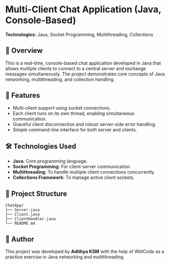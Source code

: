 # Multi-Client Chat Application (Java, Console-Based)

**Technologies:** Java, Socket Programming, Multithreading, Collections

## 📖 Overview
This is a real-time, console-based chat application developed in Java that allows multiple clients to connect to a central server and exchange messages simultaneously. The project demonstrates core concepts of Java networking, multithreading, and collection handling.

## 🚀 Features
- Multi-client support using socket connections.
- Each client runs on its own thread, enabling simultaneous communication.
- Graceful client disconnection and robust server-side error handling.
- Simple command-line interface for both server and clients.

## 🛠️ Technologies Used
- **Java**: Core programming language.
- **Socket Programming**: For client-server communication.
- **Multithreading**: To handle multiple client connections concurrently.
- **Collections Framework**: To manage active client sockets.

## 📂 Project Structure
```plaintext
ChatApp/
├── Server.java
├── Client.java
├── ClientHandler.java
└── README.md
```
## 📜 Author
This project was developed by **Adithya KSM** with the help of WittCode as a practice exercise in Java networking and multithreading.
